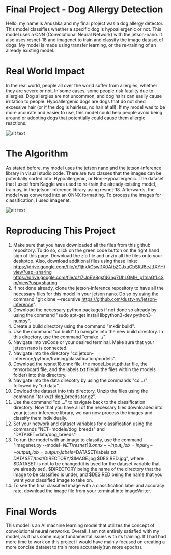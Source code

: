 # Final Project - Dog Allergy Detection
Hello, my name is Anushka and my final project was a dog allergy detector. This model 
classifies whether a specific dog is hypoallergenic or not. This model uses a CNN (Convolutional Neural Network) 
with the jetson-nano. It also uses resnet-18 and imagenet to train and classify the image dataset of dogs. My model is made using
transfer learning, or the re-training of an already existing model.

# Real World Impact
In the real world, people all over the world suffer from allergies, whether they are severe or not. In some cases, some people
risk fatality due to allergies. Dog allergies are not uncommon, and dog hairs can easily cause irritation to people. Hypoallergenic dogs
are dogs that do not shed excessive hair (or if the dog is hairless, no hair at all). If my model was to be more accurate and easier to use,
this model could help people avoid being around or adopting dogs that potentially could cause them allergic reactions.

![alt text](https://github.com/anushkagaur27/Final-Project/assets/141268862/f293088a-8da5-4c0b-a015-ecbf1cb0da21)

# The Algorithm
As stated before, my model uses the jetson nano and the jetson-inference library in visual studio code. There are two classes
that the images can be potentially sorted into: Hypoallergenic, or Non-Hypoallergenic. The dataset that I used from Kaggle was used to re-train 
the already existing model, train.py, in the jetson-inference library using resnet-18. Afterwards, the model was converted into an ONNX formatting. To process the images for classification, I used imagenet. 

![alt text](https://github.com/anushkagaur27/Final-Project/assets/141268862/8f61d6a6-4366-4271-b7ad-ab4984e0c7ca)

# Reproducing This Project
1) Make sure that you have downloaded all the files from this github repository. To do so, click on the green code button on the right
hand sign of this page. Download the zip file and unzip all the files onto your deskptop. Also, download additional files using these links: https://drive.google.com/file/d/1jhkAOswI1X0AfbZCJxuCbSKJ6eJtfXYH/view?usp=sharing https://drive.google.com/file/d/17UpEV8gsf4Gng7UhLGMH_p1tnaGfLcSm/view?usp=sharing 
2) If not done already, clone the jetson-inference repository to have all the necessary files for this model in your jetson nano. Do so by using the command "git clone --recursive https://github.com/dusty-nv/jetson-inference".
3) Download the necessary python packages if not done so already by using the command "sudo apt-get install libpython3-dev python3-numpy".
4) Create a build directory using the command "mkdir build".
5) Use the command "cd build" to navigate into the new build directory. In this directory, use the command "cmake ../".
6) Navigate into vsCode or your desired terminal. Make sure that your jetson nano is connected.
7) Navigate into the directory "cd jetson-inference/python/training/classification/models".
8) Download the resnet18.onnx file, the model_best.pth.tar file, the tensorboard file, and the labels.txt file(all the files within the models folder) into this directory.
9) Navigate into the data direcotry by using the commands "cd ../" followed by "cd data".
10) Dowload the dataset into this directory. Unzip the files using the command "tar xvzf dog_breeds.tar.gz".
11) Use the command "cd ../' to navigate back to the classification directory. Now that you have all of the necessary files downloaded into your jetson-inference library, we can now process the images and classify them individually.
12) Set your network and dataset variables for classification using the commands "NET=models/dog_breeds" and "DATASET=data/dog_breeds".
13) To run the model with an image to classify, use the command "imagenet.py --model=$NET/resnet18.onnx --input_blob=input_0 --output_blob=output_0 labels=$DATASET/labels.txt $DATASET/test/$DIRECTORY/$IMAGE.jpg $DESIRED.jpg", where $DATASET is not to be changed(it is used for the dataset variable that we already
set), $DIRECTORY being the name of the directory that the image to be classified is under, and $DESIRED being the name that you want your classified image to take on.
14) To see the final classified image with a classification label and accuracy rate, download the image file from your terminal into imageWriter.

# Final Words
This model is an AI machine learning model that utilizes the concept of convolutional neural networks. Overall, I am not entirely satisfied with my model, as it has some major fundamental issues with its training. If I had had more time to work on this project I would have mainly focused on creating a more concise dataset to train more accurately(run more epochs). 
